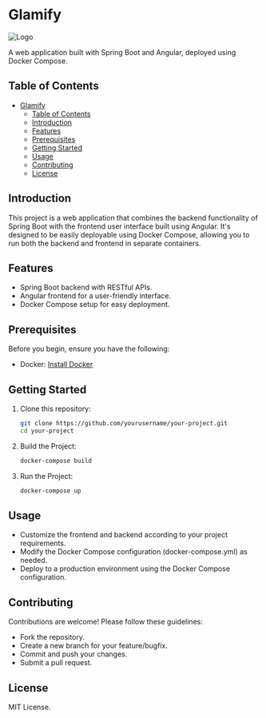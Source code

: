 # Glamify

![Logo](https://i.imgur.com/hQHDeiF.png)

A web application built with Spring Boot and Angular, deployed using Docker Compose.

## Table of Contents

- [Glamify](#glamify)
  - [Table of Contents](#table-of-contents)
  - [Introduction](#introduction)
  - [Features](#features)
  - [Prerequisites](#prerequisites)
  - [Getting Started](#getting-started)
  - [Usage](#usage)
  - [Contributing](#contributing)
  - [License](#license)

## Introduction

This project is a web application that combines the backend functionality of Spring Boot with the frontend user interface built using Angular. It's designed to be easily deployable using Docker Compose, allowing you to run both the backend and frontend in separate containers.

## Features

- Spring Boot backend with RESTful APIs.
- Angular frontend for a user-friendly interface.
- Docker Compose setup for easy deployment.

## Prerequisites

Before you begin, ensure you have the following:

- Docker: [Install Docker](https://docs.docker.com/get-docker/)

## Getting Started

1. Clone this repository:

   ```sh
   git clone https://github.com/yourusername/your-project.git
   cd your-project

   ```

2. Build the Project:

    ```sh
    docker-compose build
    ```

3. Run the Project:

   ```sh
   docker-compose up
   ```

## Usage

- Customize the frontend and backend according to your project requirements.
- Modify the Docker Compose configuration (docker-compose.yml) as needed.
- Deploy to a production environment using the Docker Compose configuration.

## Contributing

Contributions are welcome! Please follow these guidelines:

- Fork the repository.
- Create a new branch for your feature/bugfix.
- Commit and push your changes.
- Submit a pull request.

## License

MIT License.
